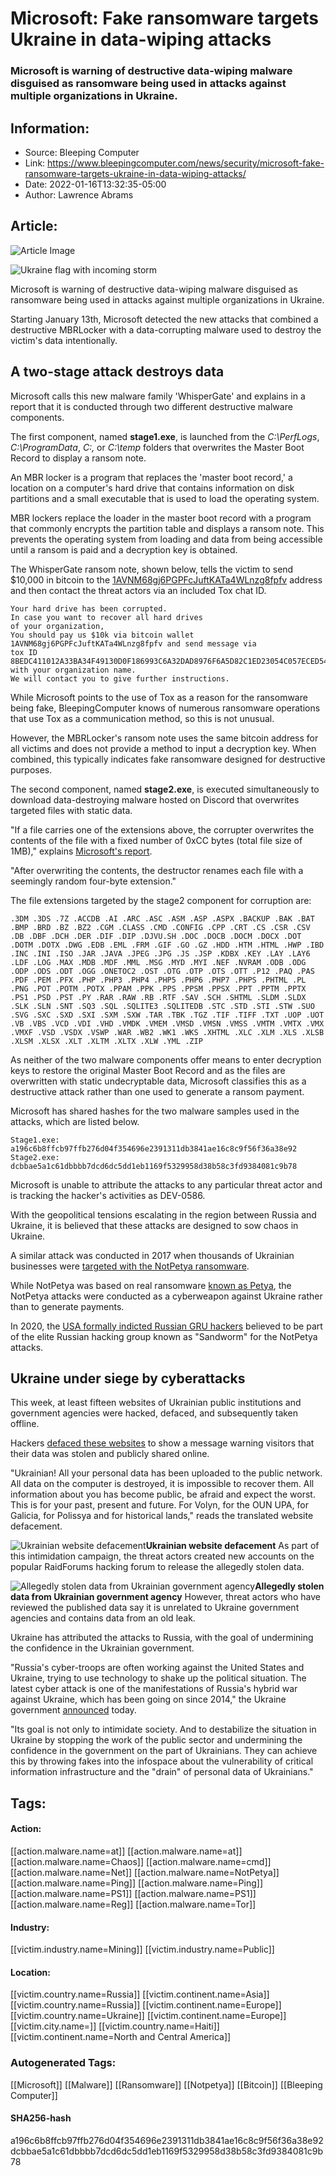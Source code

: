 # Microsoft: Fake ransomware targets Ukraine in data-wiping attacks
### Microsoft is warning of destructive data-wiping malware disguised as ransomware being used in attacks against multiple organizations in Ukraine.

## Information:
+ Source: Bleeping Computer
+ Link: https://www.bleepingcomputer.com/news/security/microsoft-fake-ransomware-targets-ukraine-in-data-wiping-attacks/
+ Date: 2022-01-16T13:32:35-05:00
+ Author: Lawrence Abrams


## Article:
![Article Image](https://www.bleepstatic.com/content/hl-images/2022/01/16/ukraine-flag-storm-clouds.jpg)

![Ukraine flag with incoming storm](https://www.bleepstatic.com/content/hl-images/2022/01/16/ukraine-flag-storm-clouds.jpg)


Microsoft is warning of destructive data-wiping malware disguised as ransomware being used in attacks against multiple organizations in Ukraine.


Starting January 13th, Microsoft detected the new attacks that combined a destructive MBRLocker with a data-corrupting malware used to destroy the victim's data intentionally.


A two-stage attack destroys data
--------------------------------


Microsoft calls this new malware family 'WhisperGate' and explains in a report that it is conducted through two different destructive malware components.


The first component, named **stage1.exe**, is launched from the *C:\PerfLogs*, *C:\ProgramData*, *C:\,* or *C:\temp* folders that overwrites the Master Boot Record to display a ransom note.


An MBR locker is a program that replaces the 'master boot record,' a location on a computer's hard drive that contains information on disk partitions and a small executable that is used to load the operating system.


MBR lockers replace the loader in the master boot record with a program that commonly encrypts the partition table and displays a ransom note. This prevents the operating system from loading and data from being accessible until a ransom is paid and a decryption key is obtained.


The WhisperGate ransom note, shown below, tells the victim to send $10,000 in bitcoin to the [1AVNM68gj6PGPFcJuftKATa4WLnzg8fpfv](https://www.blockchain.com/btc/address/1AVNM68gj6PGPFcJuftKATa4WLnzg8fpfv) address and then contact the threat actors via an included Tox chat ID.



```
Your hard drive has been corrupted.
In case you want to recover all hard drives
of your organization,
You should pay us $10k via bitcoin wallet
1AVNM68gj6PGPFcJuftKATa4WLnzg8fpfv and send message via
tox ID 8BEDC411012A33BA34F49130D0F186993C6A32DAD8976F6A5D82C1ED23054C057ECED5496F65
with your organization name.
We will contact you to give further instructions.
```

While Microsoft points to the use of Tox as a reason for the ransomware being fake, BleepingComputer knows of numerous ransomware operations that use Tox as a communication method, so this is not unusual.


However, the MBRLocker's ransom note uses the same bitcoin address for all victims and does not provide a method to input a decryption key. When combined, this typically indicates fake ransomware designed for destructive purposes.


The second component, named **stage2.exe**, is executed simultaneously to download data-destroying malware hosted on Discord that overwrites targeted files with static data.


"If a file carries one of the extensions above, the corrupter overwrites the contents of the file with a fixed number of 0xCC bytes (total file size of 1MB)," explains [Microsoft's report](https://www.microsoft.com/security/blog/2022/01/15/destructive-malware-targeting-ukrainian-organizations/).


"After overwriting the contents, the destructor renames each file with a seemingly random four-byte extension."


The file extensions targeted by the stage2 component for corruption are:



```
.3DM .3DS .7Z .ACCDB .AI .ARC .ASC .ASM .ASP .ASPX .BACKUP .BAK .BAT .BMP .BRD .BZ .BZ2 .CGM .CLASS .CMD .CONFIG .CPP .CRT .CS .CSR .CSV .DB .DBF .DCH .DER .DIF .DIP .DJVU.SH .DOC .DOCB .DOCM .DOCX .DOT .DOTM .DOTX .DWG .EDB .EML .FRM .GIF .GO .GZ .HDD .HTM .HTML .HWP .IBD .INC .INI .ISO .JAR .JAVA .JPEG .JPG .JS .JSP .KDBX .KEY .LAY .LAY6 .LDF .LOG .MAX .MDB .MDF .MML .MSG .MYD .MYI .NEF .NVRAM .ODB .ODG .ODP .ODS .ODT .OGG .ONETOC2 .OST .OTG .OTP .OTS .OTT .P12 .PAQ .PAS .PDF .PEM .PFX .PHP .PHP3 .PHP4 .PHP5 .PHP6 .PHP7 .PHPS .PHTML .PL .PNG .POT .POTM .POTX .PPAM .PPK .PPS .PPSM .PPSX .PPT .PPTM .PPTX .PS1 .PSD .PST .PY .RAR .RAW .RB .RTF .SAV .SCH .SHTML .SLDM .SLDX .SLK .SLN .SNT .SQ3 .SQL .SQLITE3 .SQLITEDB .STC .STD .STI .STW .SUO .SVG .SXC .SXD .SXI .SXM .SXW .TAR .TBK .TGZ .TIF .TIFF .TXT .UOP .UOT .VB .VBS .VCD .VDI .VHD .VMDK .VMEM .VMSD .VMSN .VMSS .VMTM .VMTX .VMX .VMXF .VSD .VSDX .VSWP .WAR .WB2 .WK1 .WKS .XHTML .XLC .XLM .XLS .XLSB .XLSM .XLSX .XLT .XLTM .XLTX .XLW .YML .ZIP
```

As neither of the two malware components offer means to enter decryption keys to restore the original Master Boot Record and as the files are overwritten with static undecryptable data, Microsoft classifies this as a destructive attack rather than one used to generate a ransom payment.


Microsoft has shared hashes for the two malware samples used in the attacks, which are listed below.



```
Stage1.exe: a196c6b8ffcb97ffb276d04f354696e2391311db3841ae16c8c9f56f36a38e92
Stage2.exe: dcbbae5a1c61dbbbb7dcd6dc5dd1eb1169f5329958d38b58c3fd9384081c9b78	
```

Microsoft is unable to attribute the attacks to any particular threat actor and is tracking the hacker's activities as DEV-0586.


With the geopolitical tensions escalating in the region between Russia and Ukraine, it is believed that these attacks are designed to sow chaos in Ukraine.


A similar attack was conducted in 2017 when thousands of Ukrainian businesses were [targeted with the NotPetya ransomware](https://www.bleepingcomputer.com/news/security/surprise-notpetya-is-a-cyber-weapon-its-not-ransomware/).


While NotPetya was based on real ransomware [known as Petya](https://www.bleepingcomputer.com/news/security/petya-ransomware-skips-the-files-and-encrypts-your-hard-drive-instead/), the NotPetya attacks were conducted as a cyberweapon against Ukraine rather than to generate payments.


In 2020, the [USA formally indicted Russian GRU hackers](https://www.bleepingcomputer.com/news/security/us-indicts-russian-gru-sandworm-hackers-for-notpetya-worldwide-attacks/) believed to be part of the elite Russian hacking group known as "Sandworm" for the NotPetya attacks.


Ukraine under siege by cyberattacks
-----------------------------------


This week, at least fifteen websites of Ukrainian public institutions and government agencies were hacked, defaced, and subsequently taken offline.


Hackers [defaced these websites](https://www.bleepingcomputer.com/news/security/multiple-ukrainian-government-websites-hacked-and-defaced/) to show a message warning visitors that their data was stolen and publicly shared online.


"Ukrainian! All your personal data has been uploaded to the public network. All data on the computer is destroyed, it is impossible to recover them. All information about you has become public, be afraid and expect the worst. This is for your past, present and future. For Volyn, for the OUN UPA, for Galicia, for Polissya and for historical lands," reads the translated website defacement.



![Ukrainian website defacement](https://www.bleepstatic.com/images/news/u/1220909/Website%20snaps/FJDIGd5X0AISrJN.jpg)**Ukrainian website defacement**
As part of this intimidation campaign, the threat actors created new accounts on the popular RaidForums hacking forum to release the allegedly stolen data.



![Allegedly stolen data from Ukrainian government agency](https://www.bleepstatic.com/images/news/malware/w/whispergate-ukraine/raidforums-ukraine.jpg)**Allegedly stolen data from Ukrainian government agency**
However, threat actors who have reviewed the published data say it is unrelated to Ukraine government agencies and contains data from an old leak.


Ukraine has attributed the attacks to Russia, with the goal of undermining the confidence in the Ukrainian government.


"Russia's cyber-troops are often working against the United States and Ukraine, trying to use technology to shake up the political situation. The latest cyber attack is one of the manifestations of Russia's hybrid war against Ukraine, which has been going on since 2014," the Ukraine government [announced](https://thedigital.gov.ua/news/rosiya-mae-namir-zniziti-doviru-do-vladi-feykami-pro-vrazlivist-kritichnoi-informatsiynoi-infrastrukturi-ta-zliv-danikh-ukraintsiv) today.


"Its goal is not only to intimidate society. And to destabilize the situation in Ukraine by stopping the work of the public sector and undermining the confidence in the government on the part of Ukrainians. They can achieve this by throwing fakes into the infospace about the vulnerability of critical information infrastructure and the "drain" of personal data of Ukrainians."





## Tags:

#### Action:
[[action.malware.name=at]] [[action.malware.name=at]] [[action.malware.name=Chaos]] [[action.malware.name=cmd]] [[action.malware.name=Net]] [[action.malware.name=NotPetya]] [[action.malware.name=Ping]] [[action.malware.name=Ping]] [[action.malware.name=PS1]] [[action.malware.name=PS1]] [[action.malware.name=Reg]] [[action.malware.name=Tor]]

#### Industry:
[[victim.industry.name=Mining]] [[victim.industry.name=Public]]

#### Location:
[[victim.country.name=Russia]] [[victim.continent.name=Asia]] [[victim.country.name=Russia]] [[victim.continent.name=Europe]] [[victim.country.name=Ukraine]] [[victim.continent.name=Europe]] [[victim.city.name=]] [[victim.country.name=Haiti]] [[victim.continent.name=North and Central America]]

### Autogenerated Tags:
[[Microsoft]] [[Malware]] [[Ransomware]] [[Notpetya]] [[Bitcoin]] [[Bleeping Computer]]
#### SHA256-hash
a196c6b8ffcb97ffb276d04f354696e2391311db3841ae16c8c9f56f36a38e92 dcbbae5a1c61dbbbb7dcd6dc5dd1eb1169f5329958d38b58c3fd9384081c9b78

